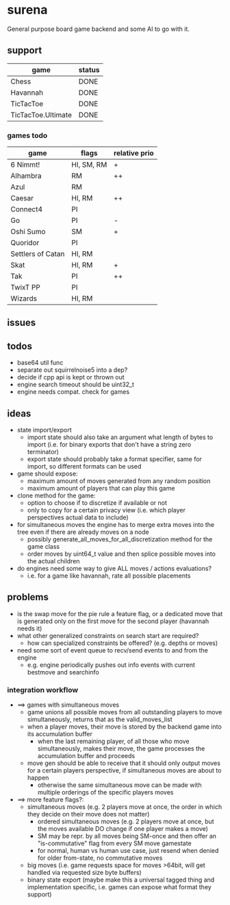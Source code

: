 # surena

General purpose board game backend and some AI to go with it.

## support
|game|status|
|---|---|
|Chess|DONE|
|Havannah|DONE|
|TicTacToe|DONE|
|TicTacToe.Ultimate|DONE|

### games todo

|game|flags|relative prio|
|---|---|---|
|6 Nimmt!|HI, SM, RM|+|
|Alhambra|RM|++|
|Azul|RM||
|Caesar|HI, RM|++|
|Connect4|PI||
|Go|PI|-|
|Oshi Sumo|SM|+|
|Quoridor|PI||
|Settlers of Catan|HI, RM||
|Skat|HI, RM|+|
|Tak|PI|++|
|TwixT PP|PI||
|Wizards|HI, RM||


## issues


## todos
* base64 util func
* separate out squirrelnoise5 into a dep?
* decide if cpp api is kept or thrown out
* engine search timeout should be uint32_t
* engine needs compat. check for games

## ideas
* state import/export
  * import state should also take an argument what length of bytes to import (i.e. for binary exports that don't have a string zero terminator)
  * export state should probably take a format specifier, same for import, so different formats can be used
* game should expose:
  * maximum amount of moves generated from any random position
  * maximum amount of players that can play this game
* clone method for the game:
  * option to choose if to discretize if available or not
  * only to copy for a certain privacy view (i.e. which player perspectives actual data to include)
* for simultaneous moves the engine has to merge extra moves into the tree even if there are already moves on a node
  * possibly generate_all_moves_for_all_discretization method for the game class
  * order moves by uint64_t value and then splice possible moves into the actual children
* do engines need some way to give ALL moves / actions evaluations?
  * i.e. for a game like havannah, rate all possible placements

## problems
* is the swap move for the pie rule a feature flag, or a dedicated move that is generated only on the first move for the second player (havannah needs it)
* what other generalized constraints on search start are required?
  * how can specialized constraints be offered? (e.g. depths or moves)
* need some sort of event queue to recv/send events to and from the engine
  * e.g. engine periodically pushes out info events with current bestmove and searchinfo

### integration workflow
* ==> games with simultaneous moves
  * game unions all possible moves from all outstanding players to move simultaneously, returns that as the valid_moves_list
  * when a player moves, their move is stored by the backend game into its accumulation buffer
    * when the last remaining player, of all those who move simultaneously, makes their move, the game processes the accumulation buffer and proceeds
  * move gen should be able to receive that it should only output moves for a certain players perspective, if simultaneous moves are about to happen
    * otherwise the same simultaneous move can be made with multiple orderings of the specific players moves
* ==> more feature flags?:
  * simultaneous moves (e.g. 2 players move at once, the order in which they decide on their move does not matter)
    * ordered simultaneous moves (e.g. 2 players move at once, but the moves available DO change if one player makes a move)
    * SM may be repr. by all moves being SM-once and then offer an "is-commutative" flag from every SM move gamestate
    * for normal, human vs human use case, just resend when denied for older from-state, no commutative moves
  * big moves (i.e. game requests space for moves >64bit, will get handled via requested size byte buffers)
  * binary state export (maybe make this a universal tagged thing and implementation specific, i.e. games can expose what format they support)
